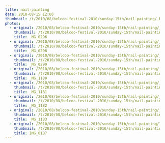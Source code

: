 ```yaml
---
title: nail-painting
date: 2010-08-15 12:00
thumbnail: /t/2010/08/belcoo-festival-2010/sunday-15th/nail-painting/_MG_0296.JPG
photos:
  - original: /2010/08/belcoo-festival-2010/sunday-15th/nail-painting/_MG_0296.JPG
    thumbnail: /t/2010/08/belcoo-festival-2010/sunday-15th/nail-painting/_MG_0296.JPG
    title: _MG_0296
  - original: /2010/08/belcoo-festival-2010/sunday-15th/nail-painting/_MG_0298.JPG
    thumbnail: /t/2010/08/belcoo-festival-2010/sunday-15th/nail-painting/_MG_0298.JPG
    title: _MG_0298
  - original: /2010/08/belcoo-festival-2010/sunday-15th/nail-painting/_MG_0299.JPG
    thumbnail: /t/2010/08/belcoo-festival-2010/sunday-15th/nail-painting/_MG_0299.JPG
    title: _MG_0299
  - original: /2010/08/belcoo-festival-2010/sunday-15th/nail-painting/_MG_1180.JPG
    thumbnail: /t/2010/08/belcoo-festival-2010/sunday-15th/nail-painting/_MG_1180.JPG
    title: _MG_1180
  - original: /2010/08/belcoo-festival-2010/sunday-15th/nail-painting/_MG_1181.JPG
    thumbnail: /t/2010/08/belcoo-festival-2010/sunday-15th/nail-painting/_MG_1181.JPG
    title: _MG_1181
  - original: /2010/08/belcoo-festival-2010/sunday-15th/nail-painting/_MG_1182.JPG
    thumbnail: /t/2010/08/belcoo-festival-2010/sunday-15th/nail-painting/_MG_1182.JPG
    title: _MG_1182
  - original: /2010/08/belcoo-festival-2010/sunday-15th/nail-painting/_MG_1183.JPG
    thumbnail: /t/2010/08/belcoo-festival-2010/sunday-15th/nail-painting/_MG_1183.JPG
    title: _MG_1183
  - original: /2010/08/belcoo-festival-2010/sunday-15th/nail-painting/IMG_0187.JPG
    thumbnail: /t/2010/08/belcoo-festival-2010/sunday-15th/nail-painting/IMG_0187.JPG
    title: IMG_0187
---
```

